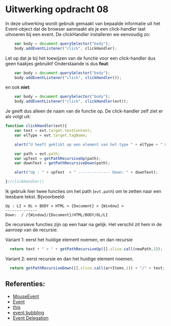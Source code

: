 # Uitwerking opdracht 08
In deze uitwerking wordt gebruik gemaakt van bepaalde informatie uit het Event-object dat de browser aanmaakt
als je een click-handler laat uitvoeren bij een event. De clickHandler installeren we eenvoudig zo:

```javascript
    var body = document.querySelector("body");
    body.addEventListener("click", clickHandler);
```

Let op dat je bij het toewijzen van de functie voor een click-handler dus geen haakjes gebruikt! Onderstaande is dus **fout**:
```javascript
    var body = document.querySelector("body");
    body.addEventListener("click", clickHandler());
```
en ook **niet**:
```javascript
    var body = document.querySelector("body");
    body.addEventListener("click", clickHandler(evt));
```

Je geeft dus alleen de naam van de functie op. De click-handler zelf ziet er als volgt uit:

```javascript
function clickHandler(evt){
    var text = evt.target.textContent;
    var elType = evt.target.tagName;

    alert("U heeft geklikt op een element van het type " + elType + " met inhoud :: " + text );

    var path = evt.path;
    var upText = getPathRecursiveUp(path);
    var downText = getPathRecursiveDown(path);

    alert("Up : " + upText  + " -------------- Down: " + downText);

}//clickHandler()
```
Ik gebruik hier twee functies om het path (`evt.path`) om te zetten naar een leesbare tekst. Bijvoorbeeld:
```text
Up : LI > OL > BODY > HTML > {Document} > {Window} >  
-------------- 
Down:  / /{Window}/{Document}/HTML/BODY/OL/LI
```

De recursieve functies zijn op een haar na gelijk. Het verschil zit hem in de aanroep van de recursie:

Variant 1: eerst het huidige element noemen, en dan recursie
```javascript
  return text + " > " + getPathRecursiveUp([].slice.call(newPath,1));
```
Variant 2: eerst recursie en dan het huidige element noemen.

```javascript
  return getPathRecursiveDown([].slice.call(arrItems,1)) + "/" + text;
 ```

## Referenties:
  * [MouseEvent](https://developer.mozilla.org/en-US/docs/Web/API/MouseEvent)
  * [Event](https://developer.mozilla.org/en-US/docs/Web/API/Event)
  * [this](https://developer.mozilla.org/en-US/docs/Web/JavaScript/Reference/Operators/this)
  * [event bubbling](https://developer.mozilla.org/en-US/docs/Learn/JavaScript/Building_blocks/Events#Event_bubbling_and_capture)
  * [Event Delegation](https://davidwalsh.name/event-delegate)